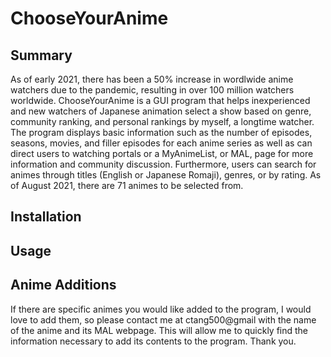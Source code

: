 # ChooseYourAnime
## Summary
As of early 2021, there has been a 50% increase in wordlwide anime watchers due to the pandemic, resulting in over 100 million watchers worldwide.  ChooseYourAnime is a GUI program that helps inexperienced and new watchers of Japanese animation select a show based on genre, community ranking, and personal rankings by myself, a longtime watcher.
The program displays basic information such as the number of episodes, seasons, movies, and filler episodes for each anime series as well as can direct users to watching portals or a MyAnimeList, or MAL, page for more information and community discussion.  Furthermore, users can search for animes through titles (English or Japanese Romaji), genres, or by rating.  As of August 2021, there are 71 animes to be selected from.

## Installation

## Usage

## Anime Additions
If there are specific animes you would like added to the program, I would love to add them, so please contact me at ctang500@gmail with the name of the anime and its MAL webpage.  This will allow me to quickly find the information necessary to add its contents to the program.  Thank you.  
